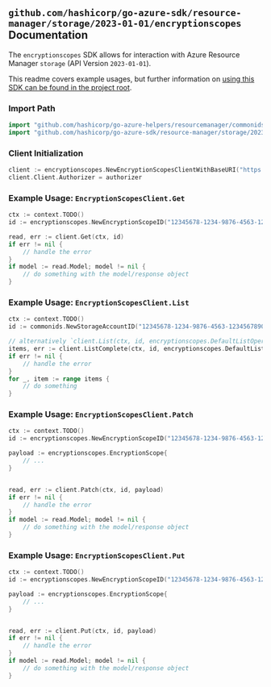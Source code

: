 
## `github.com/hashicorp/go-azure-sdk/resource-manager/storage/2023-01-01/encryptionscopes` Documentation

The `encryptionscopes` SDK allows for interaction with Azure Resource Manager `storage` (API Version `2023-01-01`).

This readme covers example usages, but further information on [using this SDK can be found in the project root](https://github.com/hashicorp/go-azure-sdk/tree/main/docs).

### Import Path

```go
import "github.com/hashicorp/go-azure-helpers/resourcemanager/commonids"
import "github.com/hashicorp/go-azure-sdk/resource-manager/storage/2023-01-01/encryptionscopes"
```


### Client Initialization

```go
client := encryptionscopes.NewEncryptionScopesClientWithBaseURI("https://management.azure.com")
client.Client.Authorizer = authorizer
```


### Example Usage: `EncryptionScopesClient.Get`

```go
ctx := context.TODO()
id := encryptionscopes.NewEncryptionScopeID("12345678-1234-9876-4563-123456789012", "example-resource-group", "accountName", "encryptionScopeName")

read, err := client.Get(ctx, id)
if err != nil {
	// handle the error
}
if model := read.Model; model != nil {
	// do something with the model/response object
}
```


### Example Usage: `EncryptionScopesClient.List`

```go
ctx := context.TODO()
id := commonids.NewStorageAccountID("12345678-1234-9876-4563-123456789012", "example-resource-group", "storageAccountName")

// alternatively `client.List(ctx, id, encryptionscopes.DefaultListOperationOptions())` can be used to do batched pagination
items, err := client.ListComplete(ctx, id, encryptionscopes.DefaultListOperationOptions())
if err != nil {
	// handle the error
}
for _, item := range items {
	// do something
}
```


### Example Usage: `EncryptionScopesClient.Patch`

```go
ctx := context.TODO()
id := encryptionscopes.NewEncryptionScopeID("12345678-1234-9876-4563-123456789012", "example-resource-group", "accountName", "encryptionScopeName")

payload := encryptionscopes.EncryptionScope{
	// ...
}


read, err := client.Patch(ctx, id, payload)
if err != nil {
	// handle the error
}
if model := read.Model; model != nil {
	// do something with the model/response object
}
```


### Example Usage: `EncryptionScopesClient.Put`

```go
ctx := context.TODO()
id := encryptionscopes.NewEncryptionScopeID("12345678-1234-9876-4563-123456789012", "example-resource-group", "accountName", "encryptionScopeName")

payload := encryptionscopes.EncryptionScope{
	// ...
}


read, err := client.Put(ctx, id, payload)
if err != nil {
	// handle the error
}
if model := read.Model; model != nil {
	// do something with the model/response object
}
```
